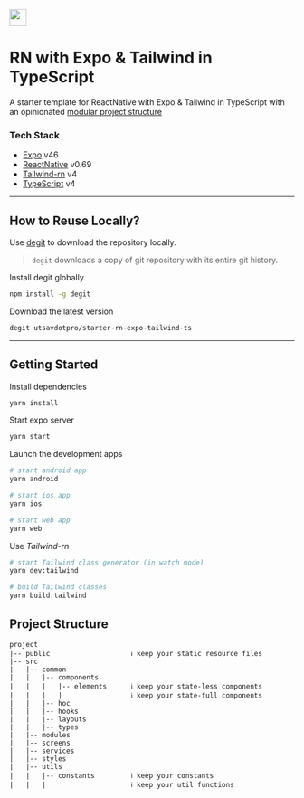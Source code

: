 [<img src="https://ik.imagekit.io/iutsav/fork_l0RKONb5l.svg" height="30" />](https://githubbox.com/utsavdotpro/starter-rn-expo-tailwind-ts)

# RN with Expo & Tailwind in TypeScript

A starter template for ReactNative with Expo & Tailwind in TypeScript with an opinionated [modular project structure](#project-structure)

### Tech Stack
- [Expo](https://expo.dev/) v46
- [ReactNative](https://reactnative.dev/) v0.69
- [Tailwind-rn](https://github.com/vadimdemedes/tailwind-rn) v4
- [TypeScript](https://typescriptlang.org) v4

---

## How to Reuse Locally?

Use [degit](https://github.com/Rich-Harris/degit) to download the repository locally.

> `degit` downloads a copy of git repository with its entire git history.

Install degit globally.

````bash
npm install -g degit
````

Download the latest version
````bash
degit utsavdotpro/starter-rn-expo-tailwind-ts
````

---

## Getting Started

Install dependencies
````bash
yarn install
````

Start expo server
````bash
yarn start
````

Launch the development apps
````bash
# start android app
yarn android

# start ios app
yarn ios

# start web app
yarn web
````

Use _Tailwind-rn_
````bash
# start Tailwind class generator (in watch mode)
yarn dev:tailwind

# build Tailwind classes
yarn build:tailwind
````

## Project Structure
```
project
|-- public                    ℹ️ keep your static resource files
|-- src
|   |-- common
|   |   |-- components
|   |   |   |-- elements      ℹ️ keep your state-less components
|   |   |   |                 ℹ️ keep your state-full components
|   |   |-- hoc
|   |   |-- hooks
|   |   |-- layouts
|   |   |-- types
|   |-- modules
|   |-- screens
|   |-- services
|   |-- styles
|   |-- utils
|   |   |-- constants         ℹ️ keep your constants
|   |   |                     ℹ️ keep your util functions
```